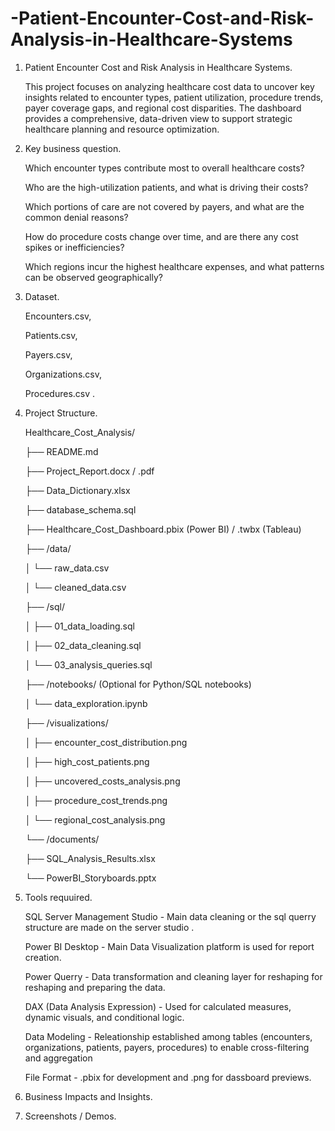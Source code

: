 # -Patient-Encounter-Cost-and-Risk-Analysis-in-Healthcare-Systems

1. Patient Encounter Cost and Risk Analysis in Healthcare Systems.

   This project focuses on analyzing healthcare cost data to uncover key insights related to encounter types, patient utilization, procedure trends, payer coverage gaps, and regional cost disparities. The dashboard     provides a comprehensive, data-driven view to support strategic healthcare planning and resource optimization.

2. Key business question.

   Which encounter types contribute most to overall healthcare costs?

   Who are the high-utilization patients, and what is driving their costs?

   Which portions of care are not covered by payers, and what are the common denial reasons?

   How do procedure costs change over time, and are there any cost spikes or inefficiencies?

   Which regions incur the highest healthcare expenses, and what patterns can be observed geographically?

3. Dataset.

   Encounters.csv,

   Patients.csv,

   Payers.csv,

   Organizations.csv,

   Procedures.csv .

4. Project Structure.

   Healthcare_Cost_Analysis/

   
   ├── README.md
   
   ├── Project_Report.docx / .pdf
   
   ├── Data_Dictionary.xlsx
   
   ├── database_schema.sql
   
   ├── Healthcare_Cost_Dashboard.pbix  (Power BI) / .twbx (Tableau)


   
   ├── /data/
   
   │   └── raw_data.csv
   
   │   └── cleaned_data.csv

   
   ├── /sql/
   
   │  ├── 01_data_loading.sql
   
   │  ├── 02_data_cleaning.sql
   
   │  └── 03_analysis_queries.sql

   
   ├── /notebooks/ (Optional for Python/SQL notebooks)
   
   │  └── data_exploration.ipynb


   ├── /visualizations/
   
   │  ├── encounter_cost_distribution.png
   
   │  ├── high_cost_patients.png
   
   │  ├── uncovered_costs_analysis.png
   
   │  ├── procedure_cost_trends.png
   
   │  └── regional_cost_analysis.png


   
   └── /documents/
   
    ├── SQL_Analysis_Results.xlsx
   
    └── PowerBI_Storyboards.pptx


   
6. Tools requuired.

    SQL Server Management Studio - Main data cleaning or the sql querry structure are made on the server studio . 

    Power BI Desktop -  Main Data Visualization platform is used for report creation.

    Power Querry - Data transformation  and cleaning layer for reshaping for reshaping and preparing the data.

    DAX (Data Analysis Expression)  - Used for calculated measures, dynamic visuals, and conditional logic.

    Data Modeling - Releationship established among tables (encounters,  organizations, patients, payers, procedures) to enable cross-filtering and aggregation

    File Format - .pbix for development and .png for dassboard previews.

   
   
8. Business Impacts and Insights.
9. Screenshots / Demos.
